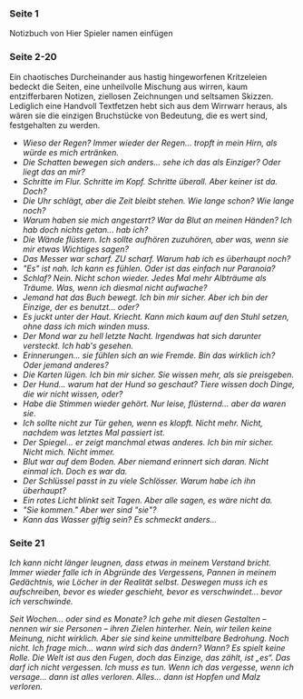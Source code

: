### Seite 1
Notizbuch von Hier Spieler namen einfügen

### Seite 2-20
Ein chaotisches Durcheinander aus hastig hingeworfenen Kritzeleien bedeckt die Seiten, eine unheilvolle Mischung aus wirren, kaum entzifferbaren Notizen, ziellosen Zeichnungen und seltsamen Skizzen. Lediglich eine Handvoll Textfetzen hebt sich aus dem Wirrwarr heraus, als wären sie die einzigen Bruchstücke von Bedeutung, die es wert sind, festgehalten zu werden.

- _Wieso der Regen? Immer wieder der Regen... tropft in mein Hirn, als würde es mich ertränken._
- _Die Schatten bewegen sich anders... sehe ich das als Einziger? Oder liegt das an mir?_
- _Schritte im Flur. Schritte im Kopf. Schritte überall. Aber keiner ist da. Doch?_
- _Die Uhr schlägt, aber die Zeit bleibt stehen. Wie lange schon? Wie lange noch?_
- _Warum haben sie mich angestarrt? War da Blut an meinen Händen? Ich hab doch nichts getan... hab ich?_
- _Die Wände flüstern. Ich sollte aufhören zuzuhören, aber was, wenn sie mir etwas Wichtiges sagen?_
- _Das Messer war scharf. ZU scharf. Warum hab ich es überhaupt noch?_
- _"Es" ist nah. Ich kann es fühlen. Oder ist das einfach nur Paranoia?_
- _Schlaf? Nein. Nicht schon wieder. Jedes Mal mehr Albträume als Träume. Was, wenn ich diesmal nicht aufwache?_
- _Jemand hat das Buch bewegt. Ich bin mir sicher. Aber ich bin der Einzige, der es benutzt... oder?_
- _Es juckt unter der Haut. Kriecht. Kann mich kaum auf den Stuhl setzen, ohne dass ich mich winden muss._
- _Der Mond war zu hell letzte Nacht. Irgendwas hat sich darunter versteckt. Ich hab's gesehen._
- _Erinnerungen... sie fühlen sich an wie Fremde. Bin das wirklich ich? Oder jemand anderes?_
- _Die Karten lügen. Ich bin mir sicher. Sie wissen mehr, als sie preisgeben._
- _Der Hund... warum hat der Hund so geschaut? Tiere wissen doch Dinge, die wir nicht wissen, oder?_
- _Habe die Stimmen wieder gehört. Nur leise, flüsternd... aber da waren sie._
- _Ich sollte nicht zur Tür gehen, wenn es klopft. Nicht mehr. Nicht, nachdem was letztes Mal passiert ist._
- _Der Spiegel... er zeigt manchmal etwas anderes. Ich bin mir sicher. Nicht mich. Nicht immer._
- _Blut war auf dem Boden. Aber niemand erinnert sich daran. Nicht einmal ich. Doch es war da._
- _Der Schlüssel passt in zu viele Schlösser. Warum habe ich ihn überhaupt?_
- _Ein rotes Licht blinkt seit Tagen. Aber alle sagen, es wäre nicht da._
- _"Sie kommen." Aber wer sind "sie"?_
- _Kann das Wasser giftig sein? Es schmeckt anders..._


### Seite 21

_Ich kann nicht länger leugnen, dass etwas in meinem Verstand bricht. Immer wieder falle ich in Abgründe des Vergessens, Pannen in meinem Gedächtnis, wie Löcher in der Realität selbst. Deswegen muss ich es aufschreiben, bevor es wieder geschieht, bevor es verschwindet... bevor ich verschwinde._

_Seit Wochen... oder sind es Monate? Ich gehe mit diesen Gestalten – nennen wir sie Personen – ihren Zielen hinterher. Nein, wir teilen keine Meinung, nicht wirklich. Aber sie sind keine unmittelbare Bedrohung. Noch nicht. Ich frage mich... wann wird sich das ändern? Wann? Es spielt keine Rolle. Die Welt ist aus den Fugen, doch das Einzige, das zählt, ist „es“. Das darf ich nicht vergessen. Ich muss es tun. Wenn ich das vergesse, wenn ich versage... dann ist alles verloren. Alles... dann ist Hopfen und Malz verloren._